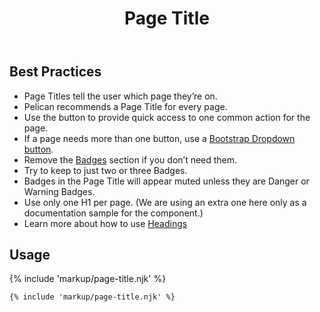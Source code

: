 ﻿---
title: Page Title
summary: The Page Title block explains the purpose of a page.
tags: components
layout: guide
eleventyNavigation:
  key: Page Title
  parent: Components
  order: 230
  excerpt: The Page Title block explains the purpose of a page.
  img: /img/illustrations/illus-page-title.svg
---

## Best Practices

- Page Titles tell the user which page they’re on.
- Pelican recommends a Page Title for every page.
- Use the button to provide quick access to one common action for the page.
- If a page needs more than one button, use a [Bootstrap Dropdown button](https://getbootstrap.com/docs/5.2/components/dropdowns/#single-button).
- Remove the [Badges](/components/badges/) section if you don’t need them.
- Try to keep to just two or three Badges.
- Badges in the Page Title will appear muted unless they are Danger or Warning Badges.
- Use only one H1 per page. (We are using an extra one here only as a documentation sample for the component.)
- Learn more about how to use [Headings](/accessibility/headings/)

## Usage

{% include 'markup/page-title.njk' %}

```html
{% include 'markup/page-title.njk' %}
```
